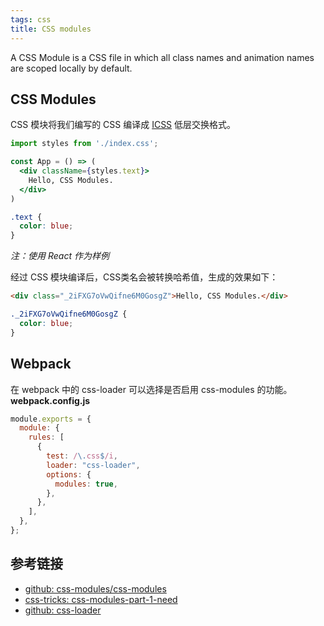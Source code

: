 ```yaml
---
tags: css
title: CSS modules
---
```

A CSS Module is a CSS file in which all class names and animation names are scoped locally by default. 

## CSS Modules
CSS 模块将我们编写的 CSS 编译成 [ICSS](https://github.com/css-modules/icss) 低层交换格式。
```jsx
import styles from './index.css';

const App = () => (
  <div className={styles.text}>
    Hello, CSS Modules.
  </div>
)
```

```css
.text {
  color: blue;
}
```
*注：使用 React 作为样例*

经过 CSS 模块编译后，CSS类名会被转换哈希值，生成的效果如下：
```html
<div class="_2iFXG7oVwQifne6M0GosgZ">Hello, CSS Modules.</div>
```
```css
._2iFXG7oVwQifne6M0GosgZ {
  color: blue;
}
```

## Webpack
在 webpack 中的 css-loader 可以选择是否启用 css-modules 的功能。  
**webpack.config.js**
```js
module.exports = {
  module: {
    rules: [
      {
        test: /\.css$/i,
        loader: "css-loader",
        options: {
          modules: true,
        },
      },
    ],
  },
};
```

## 参考链接
- [github: css-modules/css-modules](https://github.com/css-modules/css-modules)
- [css-tricks: css-modules-part-1-need](https://css-tricks.com/css-modules-part-1-need/)
- [github: css-loader](https://github.com/webpack-contrib/css-loader#modules)
